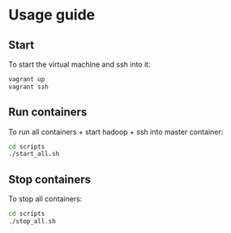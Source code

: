 # Usage guide

## Start

To start the virtual machine and ssh into it:
```bash
vagrant up
vagrant ssh
```

## Run containers
To run all containers + start hadoop + ssh into master container:
```bash
cd scripts
./start_all.sh
```

## Stop containers
To stop all containers:
```bash
cd scripts
./stop_all.sh
```

